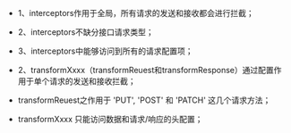 - 1、interceptors作用于全局，所有请求的发送和接收都会进行拦截；
- 2、interceptors不缺分接口请求类型；
- 3、interceptors中能够访问到所有的请求配置项；

- 2、transformXxxx（transformReuest和transformResponse）通过配置作用于单个请求的发送和接收拦截；
- transformReuest之作用于 'PUT', 'POST' 和 'PATCH' 这几个请求方法；
- transformXxxx 只能访问数据和请求/响应的头配置；

